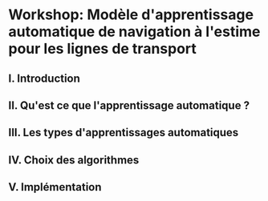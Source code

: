 # Workshop: Modèle d'apprentissage automatique de navigation à l'estime pour les lignes de transport

## I. Introduction
## II. Qu'est ce que l'apprentissage automatique ?
## III. Les types d'apprentissages automatiques
## IV. Choix des algorithmes
## V. Implémentation
